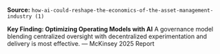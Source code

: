 **Source:** `how-ai-could-reshape-the-economics-of-the-asset-management-industry (1)`

**Key Finding: Optimizing Operating Models with AI**
A governance model blending centralized oversight with decentralized experimentation and delivery is most effective. — McKinsey 2025 Report
